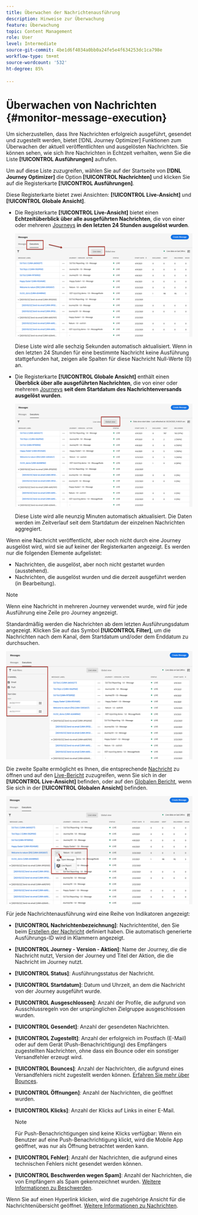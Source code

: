 ```yaml
---
title: Überwachen der Nachrichtenausführung
description: Hinweise zur Überwachung
feature: Überwachung
topic: Content Management
role: User
level: Intermediate
source-git-commit: 4be1d6f4034a0bb0a24fe5e4f634253dc1ca798e
workflow-type: tm+mt
source-wordcount: '532'
ht-degree: 85%

---
```


# Überwachen von Nachrichten {#monitor-message-execution}

Um sicherzustellen, dass Ihre Nachrichten erfolgreich ausgeführt, gesendet und zugestellt werden, bietet [!DNL Journey Optimizer] Funktionen zum Überwachen der aktuell veröffentlichten und ausgelösten Nachrichten. Sie können sehen, wie sich Ihre Nachrichten <!--and APIs--> in Echtzeit verhalten, wenn Sie die Liste **[!UICONTROL Ausführungen]** aufrufen.

Um auf diese Liste zuzugreifen, wählen Sie auf der Startseite von **[!DNL Journey Optimizer]** die Option **[!UICONTROL Nachrichten]** und klicken Sie auf die Registerkarte **[!UICONTROL Ausführungen]**.

Diese Registerkarte bietet zwei Ansichten: **[!UICONTROL Live-Ansicht]** und **[!UICONTROL Globale Ansicht]**.

* Die Registerkarte **[!UICONTROL Live-Ansicht]** bietet einen **Echtzeitüberblick über alle ausgeführten Nachrichten**, die von einer oder mehreren [Journeys](building-journeys/journey.md) **in den letzten 24 Stunden ausgelöst wurden**.

   ![](assets/message-execution-tab-live.png)

   Diese Liste wird alle sechzig Sekunden automatisch aktualisiert. Wenn in den letzten 24 Stunden für eine bestimmte Nachricht keine Ausführung stattgefunden hat, zeigen alle Spalten für diese Nachricht Null-Werte (0) an.

* Die Registerkarte **[!UICONTROL Globale Ansicht]** enthält einen **Überblick über alle ausgeführten Nachrichten**, die von einer oder mehreren [Journeys](building-journeys/journey.md) **seit dem Startdatum des Nachrichtenversands ausgelöst wurden**.

   ![](assets/message-execution-tab-global.png)

   Diese Liste wird alle neunzig Minuten automatisch aktualisiert. Die Daten werden im Zeitverlauf seit dem Startdatum der einzelnen Nachrichten aggregiert.

Wenn eine Nachricht veröffentlicht, aber noch nicht durch eine Journey ausgelöst wird, wird sie auf keiner der Registerkarten angezeigt. Es werden nur die folgenden Elemente aufgelistet:
* Nachrichten, die ausgelöst, aber noch nicht gestartet wurden (ausstehend).
* Nachrichten, die ausgelöst wurden und die derzeit ausgeführt werden (in Bearbeitung).

<!--For multichannel messages, one row per channel is displayed for each message. STILL VALID? looks like NOT-->

>[!NOTE]
>
>Wenn eine Nachricht in mehreren Journey verwendet wurde, wird für jede Ausführung eine Zeile pro Journey angezeigt.

<!--![](assets/message-execution-multichannel.png)-->

<!--If a message has been used in several journeys, the **[!UICONTROL Source]** column displays **[!UICONTROL Multiple]**.-->

Standardmäßig werden die Nachrichten ab dem letzten Ausführungsdatum angezeigt. Klicken Sie auf das Symbol **[!UICONTROL Filter]**, um die Nachrichten nach dem Kanal, dem Startdatum und/oder dem Enddatum zu durchsuchen.

![](assets/message-execution-tab-filters.png)

Die zweite Spalte <!--**[!UICONTROL Quick action]**--> ermöglicht es Ihnen, die entsprechende [Nachricht](create-message.md) zu öffnen und auf den [Live-Bericht](reports/live-report.md) zuzugreifen, wenn Sie sich in der **[!UICONTROL Live-Ansicht]** befinden, oder auf den [Globalen Bericht](reports/global-report.md), wenn Sie sich in der **[!UICONTROL Globalen Ansicht]** befinden.

![](assets/message-execution-open-live-report.png)

Für jede Nachrichtenausführung wird eine Reihe von Indikatoren angezeigt:

* **[!UICONTROL Nachrichtenbezeichnung]**: Nachrichtentitel, den Sie beim [Erstellen der Nachricht](create-message.md) definiert haben. Die automatisch generierte Ausführungs-ID wird in Klammern angezeigt.

   <!--**[!UICONTROL Execution ID]**: Automatically generated identifier.
  **[!UICONTROL Source]**: Name of the journey leveraging that message.-->

* **[!UICONTROL Journey - Version - Aktion]**: Name der Journey, die die Nachricht nutzt, Version der Journey und Titel der Aktion, die die Nachricht im Journey nutzt.

* **[!UICONTROL Status]**: Ausführungsstatus der Nachricht.  <!--List all the possible statuses? For now only Live status? The user cannot stop or cancel the execution. TBC by Fred-->

* **[!UICONTROL Startdatum]**: Datum und Uhrzeit, an dem die Nachricht von der Journey ausgeführt wurde.

   <!--Targeted: Number of targeted profiles for each message execution. To come?-->

* **[!UICONTROL Ausgeschlossen]**: Anzahl der Profile, die aufgrund von Ausschlussregeln von der ursprünglichen Zielgruppe ausgeschlossen wurden.

* **[!UICONTROL Gesendet]**: Anzahl der gesendeten Nachrichten.

* **[!UICONTROL Zugestellt]**: Anzahl der erfolgreich im Postfach (E-Mail) oder auf dem Gerät (Push-Benachrichtigung) des Empfängers zugestellten Nachrichten, ohne dass ein Bounce oder ein sonstiger Versandfehler erzeugt wird.

* **[!UICONTROL Bounces]**: Anzahl der Nachrichten, die aufgrund eines Versandfehlers nicht zugestellt werden können. [Erfahren Sie mehr über Bounces](suppression-list.md).

* **[!UICONTROL Öffnungen]**: Anzahl der Nachrichten, die geöffnet wurden.

* **[!UICONTROL Klicks]**: Anzahl der Klicks auf Links in einer E-Mail.

   >[!NOTE]
   >
   >Für Push-Benachrichtigungen sind keine Klicks verfügbar: Wenn ein Benutzer auf eine Push-Benachrichtigung klickt, wird die Mobile App geöffnet, was nur als Öffnung betrachtet werden kann.

* **[!UICONTROL Fehler]**: Anzahl der Nachrichten, die aufgrund eines technischen Fehlers nicht gesendet werden können.

* **[!UICONTROL Beschwerden wegen Spam]**: Anzahl der Nachrichten, die von Empfängern als Spam gekennzeichnet wurden. [Weitere Informationen zu Beschwerden](https://experienceleague.adobe.com/docs/deliverability-learn/deliverability-best-practice-guide/metrics-for-deliverability/complaints.html?lang=de#metrics-for-deliverability?lang=de).

Wenn Sie auf einen Hyperlink klicken, wird die zugehörige Ansicht für die Nachrichtenübersicht geöffnet. [Weitere Informationen zu Nachrichten](create-message.md).
